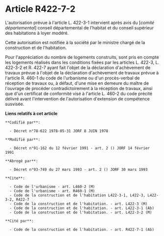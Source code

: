 # Article R422-7-2

L'autorisation prévue à l'article L. 422-3-1 intervient après avis du [*comité départemental*] conseil départemental de
l'habitat et du conseil supérieur des habitations à loyer modéré.

Cette autorisation est notifiée à la société par le ministre chargé de la construction et de l'habitation.

Pour l'appréciation du nombre de logements construits, sont pris en compte les logements réalisés dans les conditions fixées
par les articles L. 422-3, L. 422-3-2 et R. 422-7 ayant fait l'objet de la déclaration d'achèvement de travaux prévue à
l'objet de la déclaration d'achèvement de travaux prévue à l'article R. 460-1 du code de l'urbanisme ou d'un procès-verbal de
réception de travaux ou, à défaut, d'une mise en demeure du maître de l'ouvrage de procéder contradictoirement à la réception
de travaux, ainsi que d'un certificat de conformité visé à l'article L. 460-2 du code précité délivré avant l'intervention de
l'autorisation d'extension de compétence susvisée.

**Liens relatifs à cet article**

	**Codifié par**:

	  - Décret n°78-622 1978-05-31 JORF 8 JUIN 1978

	**Modifié par**:

	  - Décret n°91-162 du 12 février 1991 - art. 2 () JORF 14 février 1991

	**Abrogé par**:

	  - Décret n°93-749 du 27 mars 1993 - art. 2 () JORF 30 mars 1993

	**Cite**:

	  - Code de l'urbanisme - art. L460-2 (M)
	  - Code de l'urbanisme - art. R460-1 (M)
	  - Code de la construction et de l'habitation L422-3-1, L422-3, L422-3-2, R422-7
	  - Code de la construction et de l'habitation. - art. L422-3 (M)
	  - Code de la construction et de l'habitation. - art. L422-3-1 (Ab)
	  - Code de la construction et de l'habitation. - art. L422-3-2 (M)

	**Cité par**:

	  - Code de la construction et de l'habitation. - art. R422-7-1 (Ab)
